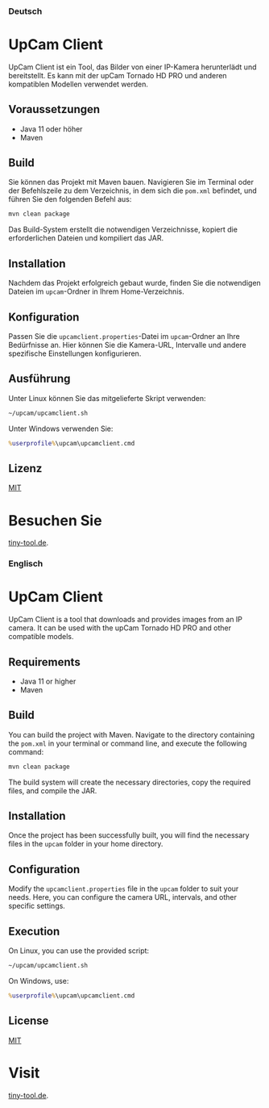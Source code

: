 ### Deutsch

# UpCam Client

UpCam Client ist ein Tool, das Bilder von einer IP-Kamera herunterlädt und bereitstellt. Es kann mit der upCam Tornado HD PRO und anderen kompatiblen Modellen verwendet werden.

## Voraussetzungen

- Java 11 oder höher
- Maven

## Build

Sie können das Projekt mit Maven bauen. Navigieren Sie im Terminal oder der Befehlszeile zu dem Verzeichnis, in dem sich die `pom.xml` befindet, und führen Sie den folgenden Befehl aus:

```bash
mvn clean package
```

Das Build-System erstellt die notwendigen Verzeichnisse, kopiert die erforderlichen Dateien und kompiliert das JAR.

## Installation

Nachdem das Projekt erfolgreich gebaut wurde, finden Sie die notwendigen Dateien im `upcam`-Ordner in Ihrem Home-Verzeichnis.

## Konfiguration

Passen Sie die `upcamclient.properties`-Datei im `upcam`-Ordner an Ihre Bedürfnisse an. Hier können Sie die Kamera-URL, Intervalle und andere spezifische Einstellungen konfigurieren.

## Ausführung

Unter Linux können Sie das mitgelieferte Skript verwenden:

```bash
~/upcam/upcamclient.sh
```

Unter Windows verwenden Sie:

```cmd
%userprofile%\upcam\upcamclient.cmd
```

## Lizenz

[MIT](LICENSE)

# Besuchen Sie

[tiny-tool.de](https://tiny-tool.de/).

### Englisch

# UpCam Client

UpCam Client is a tool that downloads and provides images from an IP camera. It can be used with the upCam Tornado HD PRO and other compatible models.

## Requirements

- Java 11 or higher
- Maven

## Build

You can build the project with Maven. Navigate to the directory containing the `pom.xml` in your terminal or command line, and execute the following command:

```bash
mvn clean package
```

The build system will create the necessary directories, copy the required files, and compile the JAR.

## Installation

Once the project has been successfully built, you will find the necessary files in the `upcam` folder in your home directory.

## Configuration

Modify the `upcamclient.properties` file in the `upcam` folder to suit your needs. Here, you can configure the camera URL, intervals, and other specific settings.

## Execution

On Linux, you can use the provided script:

```bash
~/upcam/upcamclient.sh
```

On Windows, use:

```cmd
%userprofile%\upcam\upcamclient.cmd
```

## License

[MIT](LICENSE)

# Visit  

[tiny-tool.de](https://tiny-tool.de/).

